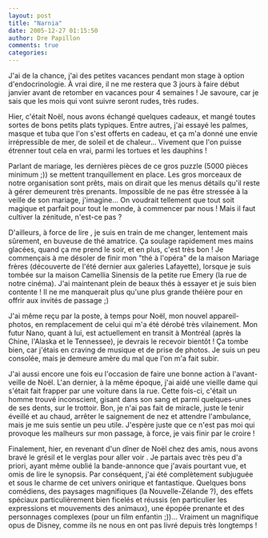 ```yaml
---
layout: post
title: "Narnia"
date: 2005-12-27 01:15:50
author: Dre Papillon
comments: true
categories: 
---
```



J'ai de la chance, j'ai des petites vacances pendant mon stage à option d'endocrinologie.  À vrai dire, il ne me restera que 3 jours à faire début janvier avant de retomber en vacances pour 4 semaines !  Je savoure, car je sais que les mois qui vont suivre seront rudes, très rudes.

Hier, c'était Noël, nous avons échangé quelques cadeaux, et mangé toutes sortes de bons petits plats typiques.  Entre autres, j'ai essayé les palmes, masque et tuba que l'on s'est offerts en cadeau, et ça m'a donné une envie irrépressible de mer, de soleil et de chaleur...  Vivement que l'on puisse étrenner tout cela en vrai, parmi les tortues et les dauphins !

Parlant de mariage, les dernières pièces de ce gros puzzle (5000 pièces minimum ;)) se mettent tranquillement en place.  Les gros morceaux de notre organisation sont prêts, mais on dirait que les menus détails qu'il reste à gérer demeurent très prenants.  Impossible de ne pas être stressée à la veille de son mariage, j'imagine...  On voudrait tellement que tout soit magique et parfait pour tout le monde, à commencer par nous !  Mais il faut cultiver la zénitude, n'est-ce pas ?

D'ailleurs, à force de lire , je suis en train de me changer, lentement mais sûrement, en buveuse de thé amatrice.  Ça soulage rapidement mes mains glacées, quand ça me prend le soir, et en plus, c'est très bon !  Je commençais à me désoler de finir mon "thé à l'opéra" de la maison Mariage frères (découverte de l'été dernier aux galeries Lafayette), lorsque je suis tombée sur la maison Camellia Sinensis de la petite rue Emery (la rue de notre cinéma).  J'ai maintenant plein de beaux thés à essayer et je suis bien contente !  Il ne me manquerait plus qu'une plus grande théière pour en offrir aux invités de passage ;)

J'ai même reçu par la poste, à temps pour Noël, mon nouvel appareil-photos, en remplacement de celui qui m'a été dérobé très vilainement.  Mon futur Nano, quant à lui, est actuellement en transit à Montréal (après la Chine, l'Alaska et le Tennessee), je devrais le recevoir bientôt !  Ça tombe bien, car j'étais en craving de musique et de prise de photos.  Je suis un peu consolée, mais je demeure amère du mal que l'on m'a fait subir.

J'ai aussi encore une fois eu l'occasion de faire une bonne action à l'avant-veille de Noël.  L'an dernier, à la même époque, j'ai aidé une vieille dame qui s'était fait frapper par une voiture dans la rue.  Cette fois-ci, c'était un homme trouvé inconscient, gisant dans son sang et parmi quelques-unes de ses dents, sur le trottoir.  Bon, je n'ai pas fait de miracle, juste le tenir éveillé et au chaud, arrêter le saignement de nez et attendre l'ambulance, mais je me suis sentie un peu utile.  J'espère juste que ce n'est pas moi qui provoque les malheurs sur mon passage, à force, je vais finir par le croire !

Finalement, hier, en revenant d'un dîner de Noël chez des amis, nous avons bravé le grésil et le verglas pour aller voir .  Je partais avec très peu d'a priori, ayant même oublié la bande-annonce que j'avais pourtant vue, et omis de lire le synopsis.  Par conséquent, j'ai été complètement subjuguée et sous le charme de cet univers onirique et fantastique.  Quelques bons comédiens, des paysages magnifiques (la Nouvelle-Zélande ?), des effets spéciaux particulièrement bien ficelés et réussis (en particulier les expressions et mouvements des animaux), une épopée prenante et des personnages complexes (pour un film enfantin ;))...  Vraiment un magnifique opus de Disney, comme ils ne nous en ont pas livré depuis très longtemps !